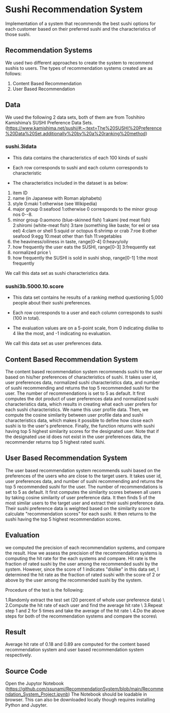 # Sushi Recommendation System
Implementation of a system that recommends the best sushi options for each customer based on their preferred sushi and the characteristics of those sushi.

## Recommendation Systems
We used two different approaches to create the system to recommend sushis to users. The types of recommendation systems created are as follows:

1. Content Based Recommendation 
2. User Based Recommendation

## Data
We used the following 2 data sets, both of them are from Toshihiro Kamishima’s SUSHI Preference Data Sets. (https://www.kamishima.net/sushi/#:~:text=The%20SUSHI%20Preference%20Data%20Set,additionally%20by%20a%20ranking%20method)

### sushi.3idata
- This data contains the characteristics of each 100 kinds of sushi

- Each row corresponds to sushi and each column corresponds to characteristic

- The characteristics included in the dataset is as below:

1. item ID 
2. name (in Japanese with Roman alphabets) 
3. style 0:maki 1:otherwise (see Wikipedia) 
4. major group 0:seafood 1:otherwise 0 corresponds to the minor group nos 0--8. 
5. minor group 0:aomono (blue-skinned fish) 1:akami (red meat fish) 2:shiromi (white-meat fish) 3:tare (something like baste; for eel or sea eel) 4:clam or shell 5:squid or octopus 6:shrimp or crab 7:roe 8:other seafood 9:egg 10:meat other than fish 11:vegetables 
6. the heaviness/oiliness in taste, range[0-4] 0:heavy/oily 
7. how frequently the user eats the SUSHI, range[0-3] 3:frequently eat 
8. normalized price \\
9. how frequently the SUSHI is sold in sushi shop, range[0-1] 1:the most frequently 

We call this data set as sushi characteristics data.

### sushi3b.5000.10.score
- This data set contains he results of a ranking method questioning 5,000 people about their sushi preferences.
  
- Each row corresponds to a user and each column corresponds to sushi (100 in total).
  
- The evaluation values are on a 5-point scale, from 0 indicating dislike to 4 like the most, and -1 indicating no evaluation.

We call this data set as user preferences data.

##  Content Based Recommendation System
The content based recommendation system recommends sushi to the user based on his/her preferences of characteristics of sushi. It takes user id, user preferences data, normalized sushi characteristics data, and number of sushi recommending and returns the top 5 recommended sushi for the user. The number of recommendations is set to 5 as default. It first computes the dot product of user preferences data and normalized sushi characteristics data, which results in creating what each user prefers for each sushi characteristics. We name this user profile data. Then, we compute the cosine similarity between user profile data and sushi characteristics data, which makes it possible to define how close each sushi is to the user's preference. Finally, the function returns with sushi having top 5 highest similarity scores for the designated user. Note that if the designated use id does not exist in the user preferences data, the recommender returns top 5 highest rated sushi.

## User Based Recommendation System
The user based recommendation system recommends sushi based on the preferences of the users who are close to the target users. It takes user id, user preferences data, and number of sushi recommending and returns the top 5 recommended sushi for the user. The number of recommendations is set to 5 as default. It first computes the similarity scores between all users by taking cosine similarity of user preference data. It then finds 5 of the most similar users to the target user and extract their sushi preference data. Their sushi preference data is weighted based on the similarity score to calculate "recommendation scores" for each sushi. It then returns to the sushi having the top 5 highest recommendation scores.

## Evaluation
we computed the precision of each recommendation systems, and compare the result. How we assess the precision of the recommendation systems is computing the hit rate for the each systems and compare. Hit rate is the fraction of rated sushi by the user among the recommended sushi by the system. However, since the score of 1 indicates "dislike" in this data set, I determined the hit rate as the fraction of rated sushi with the score of 2 or above by the user among the recommended sushi by the system.

Procedure of the test is the following:

1.Randomly extract the test set (20 percent of whole user preference data) \\
2.Compute the hit rate of each user and find the average hit rate \\
3.Repeat step 1 and 2 for 5 times and take the average of the hit rate  \\
4.Do the above steps for both of the recommendation systems and compare the scores\\

## Result
Average hit rate of 0.18 and 0.89 are computed for the content based recommendation system and user based recommendation system respectively.

## Source Code
Open the Jupytor Notebook (https://github.com/ssunami/RecommendationSystem/blob/main/Recommendation_System_Project.ipynb) The Notebook should be loadable in browser. This can also be downloaded locally though requires installing Python and Jupyter.

